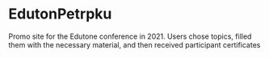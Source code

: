 # EdutonPetrpku
Promo site for the Edutone conference in 2021. Users chose topics, filled them with the necessary material, and then received participant certificates
